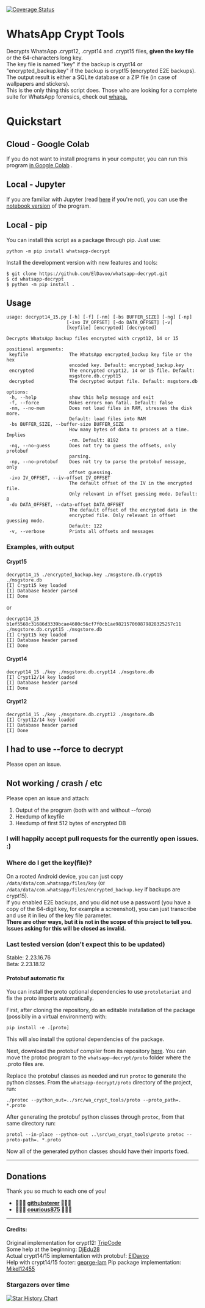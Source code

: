 [![Coverage Status](https://coveralls.io/repos/github/ElDavoo/whatsapp-decrypt/badge.svg?branch=main)](https://coveralls.io/github/ElDavoo/whatsapp-decrypt?branch=main)

# WhatsApp Crypt Tools
Decrypts WhatsApp .crypt12, .crypt14 and .crypt15 files, **given the key file** or the 64-characters long key.  
The key file is named "key" if the backup is crypt14 or  
"encrypted_backup.key" if the backup is crypt15 (encrypted E2E backups).  
The output result is either a SQLite database 
or a ZIP file (in case of wallpapers and stickers).  
This is the only thing this script does. 
Those who are looking for a complete suite for
WhatsApp forensics, check out [whapa.](https://github.com/B16f00t/whapa)

# Quickstart

## Cloud - Google Colab

If you do not want to install programs in your computer, you can run this program
[in Google Colab](https://colab.research.google.com/drive/17z5UWE9dBbyvVfOG-KzRWCmTqFA3j82u?usp=sharing)
.  

## Local - Jupyter

If you are familiar with Jupyter (read 
[here](https://www.earthdatascience.org/courses/intro-to-earth-data-science/open-reproducible-science/jupyter-python/get-started-with-jupyter-notebook-for-python)
if you're not), you can use the
[notebook version](notebook.ipynb)
of the program.

## Local - pip

You can install this script as a package through pip. Just use:
```
python -m pip install whatsapp-decrypt
```

Install the development version with new features and tools:
```
$ git clone https://github.com/ElDavoo/whatsapp-decrypt.git
$ cd whatsapp-decrypt
$ python -m pip install .
```

## Usage

 ```
usage: decrypt14_15.py [-h] [-f] [-nm] [-bs BUFFER_SIZE] [-ng] [-np]
                       [-ivo IV_OFFSET] [-do DATA_OFFSET] [-v]
                       [keyfile] [encrypted] [decrypted]

Decrypts WhatsApp backup files encrypted with crypt12, 14 or 15

positional arguments:
  keyfile               The WhatsApp encrypted_backup key file or the hex
                        encoded key. Default: encrypted_backup.key
  encrypted             The encrypted crypt12, 14 or 15 file. Default:
                        msgstore.db.crypt15
  decrypted             The decrypted output file. Default: msgstore.db

options:
  -h, --help            show this help message and exit
  -f, --force           Makes errors non fatal. Default: false
  -nm, --no-mem         Does not load files in RAM, stresses the disk more.
                        Default: load files into RAM
  -bs BUFFER_SIZE, --buffer-size BUFFER_SIZE
                        How many bytes of data to process at a time. Implies
                        -nm. Default: 8192
  -ng, --no-guess       Does not try to guess the offsets, only protobuf
                        parsing.
  -np, --no-protobuf    Does not try to parse the protobuf message, only
                        offset guessing.
  -ivo IV_OFFSET, --iv-offset IV_OFFSET
                        The default offset of the IV in the encrypted file.
                        Only relevant in offset guessing mode. Default: 8
  -do DATA_OFFSET, --data-offset DATA_OFFSET
                        The default offset of the encrypted data in the
                        encrypted file. Only relevant in offset guessing mode.
                        Default: 122
  -v, --verbose         Prints all offsets and messages
 ```

### Examples, with output
#### Crypt15
```  
decrypt14_15 ./encrypted_backup.key ./msgstore.db.crypt15 ./msgstore.db
[I] Crypt15 key loaded
[I] Database header parsed
[I] Done
```  
or
```  
decrypt14_15 b1ef5568c31686d3339bcae4600c56cf7f0cb1ae982157060879828325257c11 ./msgstore.db.crypt15 ./msgstore.db
[I] Crypt15 key loaded
[I] Database header parsed
[I] Done
``` 
#### Crypt14
```  
decrypt14_15 ./key ./msgstore.db.crypt14 ./msgstore.db
[I] Crypt12/14 key loaded
[I] Database header parsed
[I] Done
```  
#### Crypt12
```  
decrypt14_15 ./key ./msgstore.db.crypt12 ./msgstore.db
[I] Crypt12/14 key loaded
[I] Database header parsed
[I] Done
```

## I had to use --force to decrypt
Please open an issue.

## Not working / crash / etc

Please open an issue and attach:
1) Output of the program (both with and without --force)
2) Hexdump of keyfile
3) Hexdump of first 512 bytes of encrypted DB

### I will happily accept pull requests for the currently open issues. :)

### Where do I get the key(file)?
On a rooted Android device, you can just copy 
`/data/data/com.whatsapp/files/key` 
(or `/data/data/com.whatsapp/files/encrypted_backup.key` if backups are crypt15).  
If you enabled E2E backups, and you did not use a password 
(you have a copy of the 64-digit key, for example a screenshot), 
you can just transcribe and use it in lieu of the key file parameter.  
**There are other ways, but it is not in the scope of this project 
to tell you.  
Issues asking for this will be closed as invalid.**  

### Last tested version (don't expect this to be updated)
Stable: 
2.23.16.76  
Beta: 
2.23.18.12

#### Protobuf automatic fix

You can install the proto optional dependencies to use `protoletariat` and fix the proto imports automatically.

First, after cloning the repository, do an editable installation of the package (possibily in a virtual environment) with:

`pip install -e .[proto]`

This will also install the optional dependencies of the package.

Next, download the protobuf compiler from its repository [here](https://github.com/protocolbuffers/protobuf/releases). You can move the protoc program to the `whatsapp-decrypt/proto` folder where the .proto files are.
 
Replace the protobuf classes as needed and run `protoc` to generate the python classes. From the `whatsapp-decrypt/proto` directory of the project, run:

`./protoc --python_out=../src/wa_crypt_tools/proto --proto_path=. *.proto`

After generating the protobuf python classes through `protoc`, from that same directory run:

`protol --in-place --python-out ..\src\wa_crypt_tools\proto protoc --proto-path=. *.proto`

Now all of the generated python classes should have their imports fixed.

---

## Donations

Thank you so much to each one of you!
- **🎉🎉🎉 [githubsterer](https://github.com/githubsterer) 🎉🎉🎉** 
- **🎉🎉🎉 [courious875](https://github.com/courious875) 🎉🎉🎉** 

---

#### Credits:
 Original implementation for crypt12: [TripCode](https://github.com/TripCode)    
 Some help at the beginning: [DjEdu28](https://github.com/DjEdu28)  
 Actual crypt14/15 implementation with protobuf: [ElDavoo](https://github.com/ElDavoo)  
 Help with crypt14/15 footer: [george-lam](https://github.com/georg-lam)
 Pip package implementation: [Mikel12455](https://github.com/Mikel12455)


### Stargazers over time

[![Star History Chart](https://api.star-history.com/svg?repos=ElDavoo/WhatsApp-Crypt14-Crypt15-Decrypter&type=Date)](https://star-history.com/#ElDavoo/WhatsApp-Crypt14-Crypt15-Decrypter&Date)
